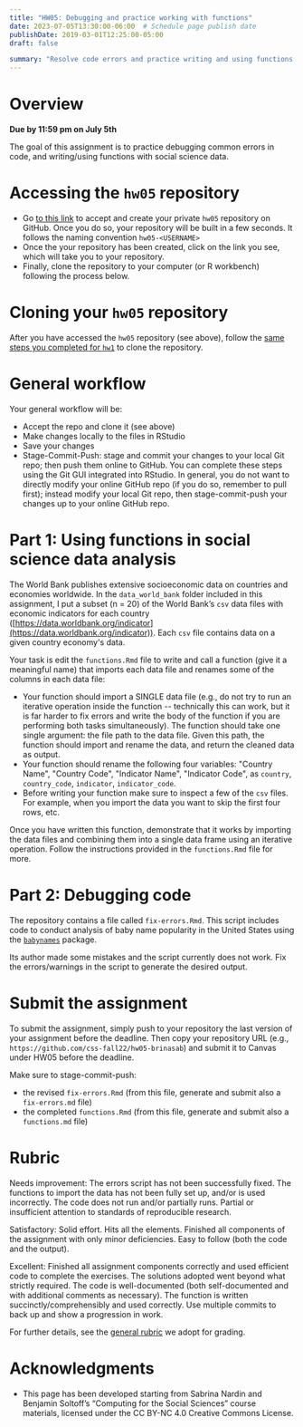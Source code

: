 ```yaml
---
title: "HW05: Debugging and practice working with functions"
date: 2023-07-05T13:30:00-06:00  # Schedule page publish date
publishDate: 2019-03-01T12:25:00-05:00
draft: false

summary: "Resolve code errors and practice writing and using functions with social science data."
---
```




# Overview

**Due by 11:59 pm on July 5th**

The goal of this assignment is to practice debugging common errors in code, and writing/using functions with social science data.


# Accessing the `hw05` repository

* Go [to this link](https://classroom.github.com/a/7REwA96x) to accept and create your private `hw05` repository on GitHub. Once you do so, your repository will be built in a few seconds. It follows the naming convention `hw05-<USERNAME>`  
* Once the your repository has been created, click on the link you see, which will take you to your repository. 
* Finally, clone the repository to your computer (or R workbench) following the process below.


# Cloning your `hw05` repository

After you have accessed the `hw05` repository (see above), follow the [same steps you completed for `hw1`](/homework/edit-readme/) to clone the repository.


# General workflow

Your general workflow will be:

* Accept the repo and clone it (see above)
* Make changes locally to the files in RStudio
* Save your changes
* Stage-Commit-Push: stage and commit your changes to your local Git repo; then push them online to GitHub. You can complete these steps using the Git GUI integrated into RStudio. In general, you do not want to directly modify your online GitHub repo (if you do so, remember to pull first); instead modify your local Git repo, then stage-commit-push your changes up to your online GitHub repo. 

# Part 1: Using functions in social science data analysis

The World Bank publishes extensive socioeconomic data on countries and economies worldwide. In the `data_world_bank` folder included in this assignment, I put a subset (n = 20) of the World Bank’s `csv` data files with economic indicators for each country ([https://data.worldbank.org/indicator](https://data.worldbank.org/indicator)). Each `csv` file contains data on a given country economy's data.

Your task is edit the `functions.Rmd` file to write and call a function (give it a meaningful name) that imports each data file and renames some of the columns in each data file:
* Your function should import a SINGLE data file (e.g., do not try to run an iterative operation inside the function -- technically this can work, but it is far harder to fix errors and write the body of the function if you are performing both tasks simultaneously). The function should take one single argument: the file path to the data file. Given this path, the function should import and rename the data, and return the cleaned data as output.
* Your function should rename the following four variables: "Country Name", "Country Code", "Indicator Name", "Indicator Code", as `country`, `country_code`, `indicator`, `indicator_code`.
* Before writing your function make sure to inspect a few of the `csv` files. For example, when you import the data you want to skip the first four rows, etc.

Once you have written this function, demonstrate that it works by importing the data files and combining them into a single data frame using an iterative operation. Follow the instructions provided in the `functions.Rmd` file for more.  


<!--
Once you have the data imported, write a brief report exploring and analyzing at least [two variables in the data](http://data.worldbank.org/indicator). Use a combination of descriptive statistics, tables, and figures, and present your results and analysis in a coherent and interpretable manner. The main point is that your report should not just be code and output from R - you also need to include your own written analysis. Submitting the report as an [Quarto document](http://rmarkdown.rstudio.com/) will make this much easier (and is in fact mandatory).
-->


# Part 2: Debugging code

The repository contains a file called `fix-errors.Rmd`. This script includes code to conduct analysis of baby name popularity in the United States using the [`babynames`](http://hadley.github.io/babynames/) package. 

Its author made some mistakes and the script currently does not work. Fix the errors/warnings in the script to generate the desired output.


# Submit the assignment

To submit the assignment, simply push to your repository the last version of your assignment before the deadline. Then copy your repository URL (e.g., `https://github.com/css-fall22/hw05-brinasab`) and submit it to Canvas under HW05 before the deadline.

Make sure to stage-commit-push:

- the revised `fix-errors.Rmd` (from this file, generate and submit also a` fix-errors.md` file)
- the completed `functions.Rmd` (from this file, generate and submit also a `functions.md` file)


# Rubric

Needs improvement: The errors script has not been successfully fixed. The functions to import the data has not been fully set up, and/or is used incorrectly. The code does not run and/or partially runs. Partial or insufficient attention to standards of reproducible research.

Satisfactory: Solid effort. Hits all the elements. Finished all components of the assignment with only minor deficiencies. Easy to follow (both the code and the output). 

Excellent: Finished all assignment components correctly and used efficient code to complete the exercises. The solutions adopted went beyond what strictly required. The code is well-documented (both self-documented and with additional comments as necessary). The function is written succinctly/comprehensibly and used correctly. Use multiple commits to back up and show a progression in work.

For further details, see the [general rubric](/faq/homework-evaluations/) we adopt for grading.

# Acknowledgments

* This page has been developed starting from Sabrina Nardin and Benjamin Soltoff’s “Computing for the Social Sciences” course materials, licensed under the CC BY-NC 4.0 Creative Commons License.
